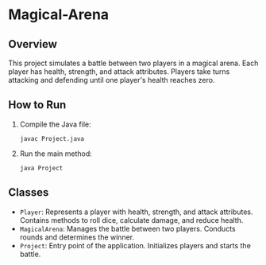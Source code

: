# Magical-Arena
## Overview
This project simulates a battle between two players in a magical arena. Each player has health, strength, and attack attributes. Players take turns attacking and defending until one player's health reaches zero.

## How to Run
1. Compile the Java file:
    ```
    javac Project.java
    ```
2. Run the main method:
    ```
    java Project
    ```

## Classes
- `Player`: Represents a player with health, strength, and attack attributes. Contains methods to roll dice, calculate damage, and reduce health.
- `MagicalArena`: Manages the battle between two players. Conducts rounds and determines the winner.
- `Project`: Entry point of the application. Initializes players and starts the battle.
